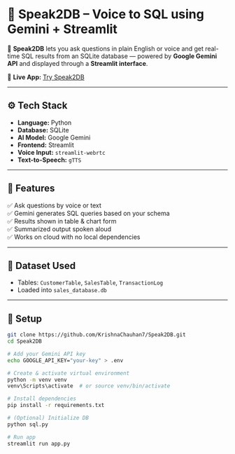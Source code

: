# 🧠 Speak2DB – Voice to SQL using Gemini + Streamlit

🎯 **Speak2DB** lets you ask questions in plain English or voice and get real-time SQL results from an SQLite database — powered by **Google Gemini API** and displayed through a **Streamlit interface**.

🔗 **Live App:** [Try Speak2DB](https://speak2db-qn4mcrz3mzmpxduhsi5qdr.streamlit.app/)

---

## ⚙️ Tech Stack

- **Language:** Python  
- **Database:** SQLite  
- **AI Model:** Google Gemini  
- **Frontend:** Streamlit  
- **Voice Input:** `streamlit-webrtc`  
- **Text-to-Speech:** `gTTS`  

---

## 🚀 Features

✅ Ask questions by voice or text  
✅ Gemini generates SQL queries based on your schema  
✅ Results shown in table & chart form  
✅ Summarized output spoken aloud  
✅ Works on cloud with no local dependencies

---

## 🧾 Dataset Used

- Tables: `CustomerTable`, `SalesTable`, `TransactionLog`
- Loaded into `sales_database.db`

---

## 🔧 Setup

```bash
git clone https://github.com/KrishnaChauhan7/Speak2DB.git
cd Speak2DB

# Add your Gemini API key
echo GOOGLE_API_KEY="your-key" > .env

# Create & activate virtual environment
python -m venv venv
venv\Scripts\activate  # or source venv/bin/activate

# Install dependencies
pip install -r requirements.txt

# (Optional) Initialize DB
python sql.py

# Run app
streamlit run app.py

